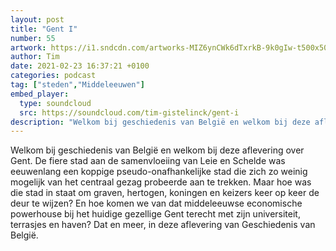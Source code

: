 ```yaml
---
layout: post
title: "Gent I"
number: 55
artwork: https://i1.sndcdn.com/artworks-MIZ6ynCWk6dTxrkB-9k0gIw-t500x500.jpg
author: Tim
date: 2021-02-23 16:37:21 +0100
categories: podcast
tag: ["steden","Middeleeuwen"]
embed_player:
  type: soundcloud
  src: https://soundcloud.com/tim-gistelinck/gent-i
description: "Welkom bij geschiedenis van België en welkom bij deze aflevering over Gent."
---
```

Welkom bij geschiedenis van België en welkom bij deze aflevering over Gent. De fiere stad aan de samenvloeiing van Leie en Schelde was eeuwenlang een koppige pseudo-onafhankelijke stad die zich zo weinig mogelijk van het centraal gezag probeerde aan te trekken. Maar hoe was die stad in staat om graven, hertogen, koningen en keizers keer op keer de deur te wijzen? En hoe komen we van dat middeleeuwse economische powerhouse bij het huidige gezellige Gent terecht met zijn universiteit, terrasjes en haven? Dat en meer, in deze aflevering van Geschiedenis van België.